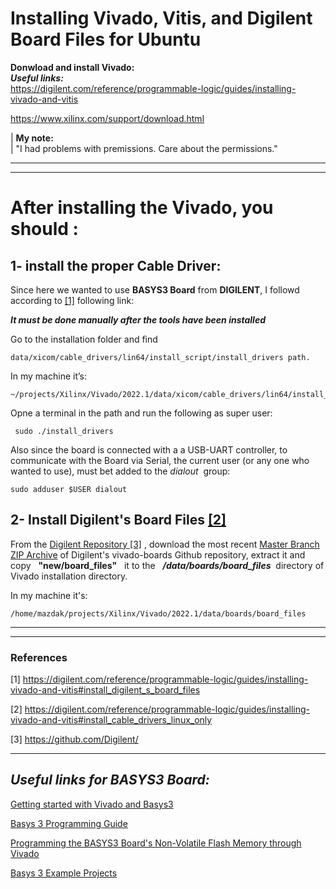# Installing Vivado, Vitis, and Digilent Board Files for Ubuntu
**Donwload and install Vivado: </br>**
***Useful links:*** </br>
https://digilent.com/reference/programmable-logic/guides/installing-vivado-and-vitis

https://www.xilinx.com/support/download.html


| **My note:**</br>
| "I had problems with premissions. Care about the permissions." </br>

----------
----------

# After installing the Vivado, you should :
## 1- install the proper **Cable Driver**:
Since here we wanted to use **BASYS3 Board** from **DIGILENT**, I followd according to [[1]](#Install_Cable_Drivers) following link: </br>


***It must be done manually after the tools have been installed***

Go to the installation folder and find  

    data/xicom/cable_drivers/lin64/install_script/install_drivers path.

In my machine it’s:

    ~/projects/Xilinx/Vivado/2022.1/data/xicom/cable_drivers/lin64/install_script/install_drivers$

Opne a terminal in the path and run the following as super user:
     
     sudo ./install_drivers 

Also since the board is connected with a a USB-UART controller, to communicate with the Board via Serial, the current user (or any one who wanted to use), must bet added to the *dialout* &nbsp;group:

    sudo adduser $USER dialout





## 2- Install Digilent's Board Files [[2]](#Install_Digilent_Board_Files)

From the [Digilent Repository [3]](#Digilent_Repo) , download the most recent [Master Branch ZIP Archive]([https://](https://github.com/Digilent/vivado-boards/archive/master.zip?_ga=2.83817366.1238587229.1665935144-2121540558.1661372439))  of Digilent's vivado-boards Github repository, extract it and copy &nbsp; **"new/board_files"** &nbsp; it to the &nbsp; ***/data/boards/board_files*** &nbsp;directory of Vivado installation directory.

In my machine it's:

    
    /home/mazdak/projects/Xilinx/Vivado/2022.1/data/boards/board_files

----------
----------

### References
[1] <a name="Install_Digilent_Board_Files" >https://digilent.com/reference/programmable-logic/guides/installing-vivado-and-vitis#install_digilent_s_board_files</a>

[2] <a name="Install_Cable_Drivers">https://digilent.com/reference/programmable-logic/guides/installing-vivado-and-vitis#install_cable_drivers_linux_only</a>

[3] <a name="Digilent_Repo">https://github.com/Digilent/ </a>



----------

## *Useful links for BASYS3 Board:</br>*


[Getting started with Vivado and Basys3]([https://](https://www.youtube.com/watch?v=6_GxkslqbcU))

[Basys 3 Programming Guide]([https://](https://digilent.com/reference/learn/programmable-logic/tutorials/basys-3-programming-guide/start?_ga=2.176134561.2098793788.1665654806-2121540558.1661372439))

[Programming the BASYS3 Board's Non-Volatile Flash Memory through Vivado]([https://](https://sites.google.com/a/umn.edu/mxp-fpga/home/vivado-notes/programming-the-basys3-boards-non-volatile-flash-memory-through-vivado))

[Basys 3 Example Projects]([https://](https://digilent.com/reference/programmable-logic/basys-3/demos/start))